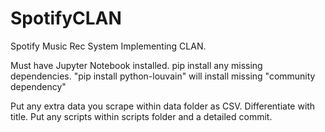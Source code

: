 # SpotifyCLAN
Spotify Music Rec System Implementing CLAN.

Must have Jupyter Notebook installed.
pip install any missing dependencies. 
"pip install python-louvain" will install missing "community dependency"

Put any extra data you scrape within data folder as CSV. Differentiate with title.
Put any scripts within scripts folder and a detailed commit.
